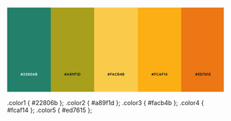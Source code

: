 ![Alt text](<src/public/img/Captura desde 2024-02-01 19-59-13.png>)

.color1 { #22806b };
.color2 { #a89f1d };
.color3 { #facb4b };
.color4 { #fcaf14 };
.color5 { #ed7615 };